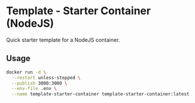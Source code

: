# Template - Starter Container (NodeJS)

Quick starter template for a NodeJS container.

## Usage

```bash
docker run -d \
  --restart unless-stopped \
  --publish 3000:3000 \
  --env-file .env \
  --name template-starter-container template-starter-container:latest
```
